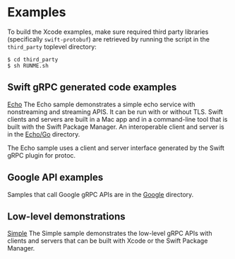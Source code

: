 
# Examples

To build the Xcode examples, make sure required third party libraries
(specifically `swift-protobuf`) are retrieved by running the script in the
`third_party` toplevel directory:

    $ cd third_party
    $ sh RUNME.sh

## Swift gRPC generated code examples

[Echo](Echo)
The Echo sample demonstrates a simple echo service with nonstreaming and streaming APIS.
It can be run with or without TLS. Swift clients and servers are built in a Mac app 
and in a command-line tool that is built with the Swift Package Manager. An 
interoperable client and server is in the [Echo/Go](Echo/Go) directory. 

The Echo sample uses a client and server interface generated by the Swift gRPC plugin
for protoc.

## Google API examples

Samples that call Google gRPC APIs are in the [Google](Google) directory.

## Low-level demonstrations

[Simple](Simple)
The Simple sample demonstrates the low-level gRPC APIs with clients and servers
that can be built with Xcode or the Swift Package Manager.
 
